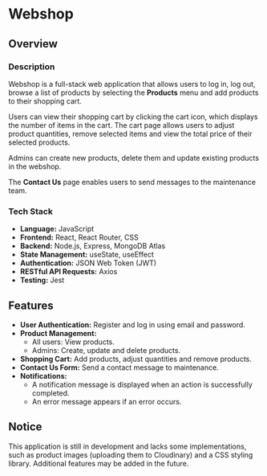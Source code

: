 # Webshop

## Overview
### Description
Webshop is a full-stack web application that allows users to log in, log out, browse a list of products by selecting the **Products** menu and add products to their shopping cart.  

Users can view their shopping cart by clicking the cart icon, which displays the number of items in the cart. The cart page allows users to adjust product quantities, remove selected items and view the total price of their selected products.  

Admins can create new products, delete them and update existing products in the webshop.  

The **Contact Us** page enables users to send messages to the maintenance team.  

### Tech Stack
- **Language:** JavaScript  
- **Frontend:** React, React Router, CSS  
- **Backend:** Node.js, Express, MongoDB Atlas  
- **State Management:** useState, useEffect  
- **Authentication:** JSON Web Token (JWT)  
- **RESTful API Requests:** Axios  
- **Testing:** Jest  

## Features
- **User Authentication:** Register and log in using email and password.  
- **Product Management:**  
  - All users: View products.  
  - Admins: Create, update and delete products.  
- **Shopping Cart:** Add products, adjust quantities and remove products.  
- **Contact Us Form:** Send a contact message to maintenance.
- **Notifications:**  
  - A notification message is displayed when an action is successfully completed.  
  - An error message appears if an error occurs.    

## Notice  
This application is still in development and lacks some implementations, such as product images (uploading them to Cloudinary) and a CSS styling library. Additional features may be added in the future. 
